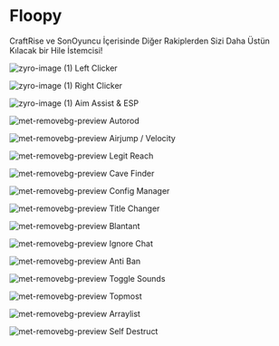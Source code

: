 # Floopy
CraftRise ve SonOyuncu İçerisinde Diğer Rakiplerden Sizi Daha Üstün Kılacak bir Hile İstemcisi!

![zyro-image (1)](https://user-images.githubusercontent.com/106769027/175766282-063798ae-723f-48c0-80ca-ab6bfb79210b.png) Left Clicker

![zyro-image (1)](https://user-images.githubusercontent.com/106769027/175766286-39f921a2-8b5e-4248-b492-844b5eab68b3.png) Right Clicker

![zyro-image (1)](https://user-images.githubusercontent.com/106769027/175766288-b727dc14-6fd4-493d-bfbd-3f91f8b93f65.png) Aim Assist & ESP

![met-removebg-preview](https://user-images.githubusercontent.com/106769027/175766180-75213f85-a864-46e8-a551-f88001caade4.png) Autorod

![met-removebg-preview](https://user-images.githubusercontent.com/106769027/175766183-b782c81c-9826-44b6-b6a0-02c9021db918.png) Airjump / Velocity

![met-removebg-preview](https://user-images.githubusercontent.com/106769027/175766185-01646524-d748-44e0-a257-fbf9653618f3.png) Legit Reach

![met-removebg-preview](https://user-images.githubusercontent.com/106769027/175766189-e6486bd1-bd87-4f31-8d19-6e94442d7157.png) Cave Finder

![met-removebg-preview](https://user-images.githubusercontent.com/106769027/175766190-d9a9c56d-5ab5-4c63-9ca1-287c295b35d8.png) Config Manager

![met-removebg-preview](https://user-images.githubusercontent.com/106769027/175766192-bf160493-139b-4579-aac5-7352cac11183.png) Title Changer

![met-removebg-preview](https://user-images.githubusercontent.com/106769027/175766193-c7822e98-405d-4fa7-86fc-bf9c2fd71904.png) Blantant

![met-removebg-preview](https://user-images.githubusercontent.com/106769027/175766195-5053505e-c11b-49f0-8ed4-2339ab74fa19.png) Ignore Chat

![met-removebg-preview](https://user-images.githubusercontent.com/106769027/175766199-6a7ee4d2-2fc1-451a-b322-776fec461cef.png) Anti Ban

![met-removebg-preview](https://user-images.githubusercontent.com/106769027/175766200-391eed90-d5ac-4c5e-9f2e-daa425ba2573.png) Toggle Sounds

![met-removebg-preview](https://user-images.githubusercontent.com/106769027/175766202-338f37dc-9242-4d53-aa5d-5e83bd7cc9d9.png) Topmost

![met-removebg-preview](https://user-images.githubusercontent.com/106769027/175766204-89818eed-e457-4f21-b374-52be36258a90.png) Arraylist

![met-removebg-preview](https://user-images.githubusercontent.com/106769027/175766207-127253a1-16d2-4153-8e94-cd185018b6f9.png) Self Destruct




